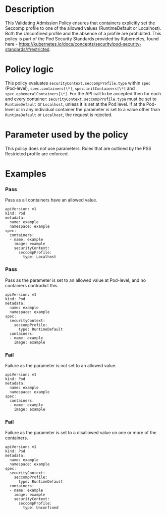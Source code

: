 # Description
This Validating Admission Policy ensures that containers explicitly set the Seccomp profile to one of the allowed values (RuntimeDefault or Localhost). Both the Unconfined profile and the absence of a profile are prohibited.
This policy is part of the Pod Security Standards provided by Kubernetes, found here - https://kubernetes.io/docs/concepts/security/pod-security-standards/#restricted.

# Policy logic
This policy evaluates `securityContext.seccompProfile.type` within `spec` (Pod-level), `spec.containers[\*]`, `spec.initContainers[\*]` and `spec.ephemeralContainers[\*]`. For the API call to be accepted then for each and every container: `securityContext.seccompProfile.type` must be set to `RuntimeDefault` or `Localhost`, unless it is set at the Pod level. If at the Pod-level or in any individual container the parameter is set to a value other than `RuntimeDefault` or `Localhost`, the request is rejected.

# Parameter used by the policy
This policy does not use parameters. Rules that are outlined by the PSS Restricted profile are enforced. 

# Examples
### Pass
Pass as all containers have an allowed value.
```
apiVersion: v1
kind: Pod
metadata:
  name: example
  namespace: example
spec:
  containers:
  - name: example
    image: example
    securityContext:
      seccompProfile:
        type: Localhost
```
### Pass
Pass as the parameter is set to an allowed value at Pod-level, and no containers contradict this.
```
apiVersion: v1
kind: Pod
metadata:
  name: example
  namespace: example
spec:
  securityContext:
    seccompProfile:
      type: RuntimeDefault
  containers:
  - name: example
    image: example
```
### Fail
Failure as the parameter is not set to an allowed value.
```
apiVersion: v1
kind: Pod
metadata:
  name: example
  namespace: example
spec:
  containers:
  - name: example
    image: example
```
### Fail
Failure as the parameter is set to a disallowed value on one or more of the containers.
```
apiVersion: v1
kind: Pod
metadata:
  name: example
  namespace: example
spec:
  securityContext:
    seccompProfile:
      type: RuntimeDefault
  containers:
  - name: example
    image: example
    securityContext:
      seccompProfile:
        type: Unconfined
```